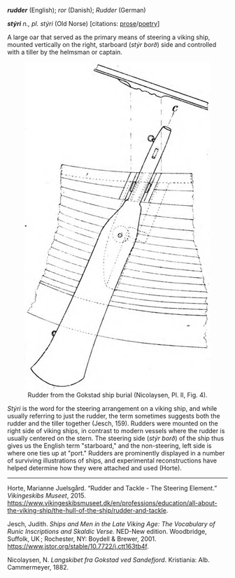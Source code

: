 **_rudder_** (English); _ror_ (Danish); _Rudder_ (German)

_**stýri** n., pl. stýri_ (Old Norse) [citations: [prose](https://onp.ku.dk/onp/onp.php?o76543)/[poetry](https://lexiconpoeticum.org/m.php?p=lemma&i=80522)]  

  A large oar that served as the primary means of steering a viking ship, mounted vertically on the right, starboard (_stýr borð_) side and controlled with a tiller by the helmsman or captain.

<div align="center">
  
  ![oar from Gokstad ship](../images/Rudder_Gokstad.png)  
  Rudder from the Gokstad ship burial (Nicolaysen, Pl. II, Fig. 4).

</div>

  _Stýri_ is the word for the steering arrangement on a viking ship, and while usually referring to just the rudder, the term sometimes suggests both the rudder and the tiller together (Jesch, 159). Rudders were mounted on the right side of viking ships, in contrast to modern vessels where the rudder is usually centered on the stern. The steering side (_stýr borð_) of the ship thus gives us the English term "starboard," and the non-steering, left side is where one ties up at "port."  Rudders are prominently displayed in a number of surviving illustrations of ships, and experimental reconstructions have helped determine how they were attached and used (Horte). 

---

  Horte, Marianne Juelsgård. “Rudder and Tackle - The Steering Element.” _Vikingeskibs Museet_, 2015. https://www.vikingeskibsmuseet.dk/en/professions/education/all-about-the-viking-ship/the-hull-of-the-ship/rudder-and-tackle.

  Jesch, Judith. _Ships and Men in the Late Viking Age: The Vocabulary of Runic Inscriptions and Skaldic Verse._ NED-New edition. Woodbridge, Suffolk, UK ; Rochester, NY: Boydell & Brewer, 2001. https://www.jstor.org/stable/10.7722/j.ctt163tb4f.

  Nicolaysen, N. _Langskibet fra Gokstad ved Sandefjord_. Kristiania: Alb. Cammermeyer, 1882.
